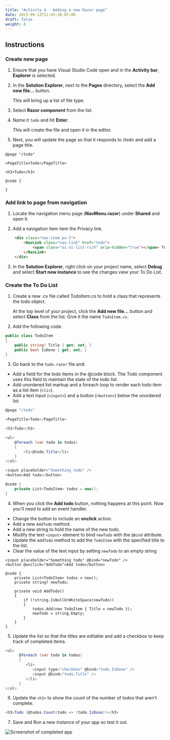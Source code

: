 ```yaml
---
title: "Activity 4 - Adding a new Razor page"
date: 2023-09-12T11:45:38-07:00
draft: false
weight: 8
---
```


## Instructions

### Create new page

1. Ensure that you have Visual Studio Code open and in the **Activity bar**, **Explorer** is selected.

2. In the **Solution Explorer**, next to the **Pages** directory, select the **Add new file...** button.

    This will bring up a list of file type.

3. Select **Razor component** from the list.

4. Name it ```todo``` and hit **Enter**.

    This will create the file and open it in the editor.

5. Next, you will update the page so that it responds to /todo and add a page title.

```razor
@page "/todo"

<PageTitle>Todo</PageTitle>

<h3>Todo</h3>

@code {

}
```
### Add link to page from navigation

1. Locate the navigation menu page (**NavMenu.razor**) under **Shared** and open it.

2. Add a navigation item item the Privacy link.

```HTML
    <div class="nav-item px-3">
        <NavLink class="nav-link" href="todo">
            <span class="oi oi-list-rich" aria-hidden="true"></span> To do List
        </NavLink>
    </div>

```
3. In the **Solution Explorer**, right click on your project name, select **Debug** and select **Start new instance** to see the changes view your To Do List.

### Create the To Do List

1. Create a new .cs file called TodoItem.cs to hold a class that represents the todo object.

    At the top level of your project, click the **Add new file...** button and select **Class** from the list. Give it the name ```TodoItem.cs```.

2. Add the following code.

```csharp
public class TodoItem
{
    public string? Title { get; set; }
    public bool IsDone { get; set; }
}
```

3. Go back to the ```todo.razor``` file and:
* Add a field for the todo items in the @code block. The Todo component uses this field to maintain the state of the todo list.
* Add unordered list markup and a foreach loop to render each todo item as a list item (```<li>```).
* Add a text input (```<input>```) and a button (```<button>```) below the unordered list

```csharp
@page "/todo"

<PageTitle>Todo</PageTitle>

<h3>Todo</h3>

<ul>
    @foreach (var todo in todos)
    {
        <li>@todo.Title</li>
    }
</ul>

<input placeholder="Something todo" />
<button>Add todo</button>

@code {
    private List<TodoItem> todos = new();
}
```

4. When you click the **Add todo** button, nothing happens at this point. Now you'll need to add an event handler.

* Change the button to include an **onclick** action.
* Add a new ```AddTodo``` method.
* Add a new string to hold the name of the new todo.
* Modify the text ```<input>``` element to bind ```newTodo``` with the ```@bind``` attribute.
* Update the ```AddTodo``` method to add the ```TodoItem``` with the specified title to the list. 
* Clear the value of the text input by setting ```newTodo``` to an empty string

```CSharp
<input placeholder="Something todo" @bind="newTodo" />
<button @onclick="AddTodo">Add todo</button>

@code {
    private List<TodoItem> todos = new();
    private string? newTodo;

    private void AddTodo()
    {
        if (!string.IsNullOrWhiteSpace(newTodo))
        {
            todos.Add(new TodoItem { Title = newTodo });
            newTodo = string.Empty;
        }
    }
}
```

5. Update the list so that the titles are editable and add a checkbox to keep track of completed items.

```csharp
<ul>
      @foreach (var todo in todos)
      {
         <li>
            <input type="checkbox" @bind="todo.IsDone" />
            <input @bind="todo.Title" />
         </li>
      }
</ul>
```

6. Update the ```<h3>``` to show the count of the number of todos that aren't complete.

```csharp
<h3>Todo (@todos.Count(todo => !todo.IsDone))</h3>
```

7. Save and Run a new instance of your app so test it out.

<img src="../media/new-todo-list.png" alt="Screenshot of completed app" />